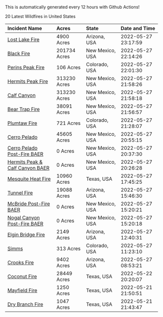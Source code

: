 This is automatically generated every 12 hours with Github Actions!

20 Latest Wildfires in United States

 | Incident Name | Acres | State | Date and Time |
|:---|:---|:---|:---|
| [Lost Lake Fire](https://inciweb.nwcg.gov/incident/8122/) | 4900 Acres | Arizona, USA | 2022-05-27 23:17:59 |
| [Black Fire](https://inciweb.nwcg.gov/incident/8103/) | 201734 Acres | New Mexico, USA | 2022-05-27 22:14:26 |
| [Perins Peak Fire](https://inciweb.nwcg.gov/incident/8120/) | 106 Acres | Colorado, USA | 2022-05-27 22:01:30 |
| [Hermits Peak Fire](https://inciweb.nwcg.gov/incident/8049/) | 313230 Acres | New Mexico, USA | 2022-05-27 21:58:26 |
| [Calf Canyon](https://inciweb.nwcg.gov/incident/8069/) | 313230 Acres | New Mexico, USA | 2022-05-27 21:58:18 |
| [Bear Trap Fire](https://inciweb.nwcg.gov/incident/8093/) | 38091 Acres | New Mexico, USA | 2022-05-27 21:56:57 |
| [Plumtaw Fire](https://inciweb.nwcg.gov/incident/8113/) | 721 Acres | Colorado, USA | 2022-05-27 21:28:07 |
| [Cerro Pelado](https://inciweb.nwcg.gov/incident/8075/) | 45605 Acres | New Mexico, USA | 2022-05-27 20:55:15 |
| [Cerro Pelado Post-Fire BAER](https://inciweb.nwcg.gov/incident/8118/) | 0 Acres | New Mexico, USA | 2022-05-27 20:37:30 |
| [Hermits Peak & Calf Canyon BAER](https://inciweb.nwcg.gov/incident/8104/) | 0 Acres | New Mexico, USA | 2022-05-27 20:26:28 |
| [Mesquite Heat Fire](https://inciweb.nwcg.gov/incident/8108/) | 10960 Acres | Texas, USA | 2022-05-27 17:45:25 |
| [Tunnel Fire](https://inciweb.nwcg.gov/incident/8068/) | 19088 Acres | Arizona, USA | 2022-05-27 15:46:30 |
| [McBride Post-Fire BAER](https://inciweb.nwcg.gov/incident/8080/) | 0 Acres | New Mexico, USA | 2022-05-27 15:20:21 |
| [Nogal Canyon Post-Fire BAER](https://inciweb.nwcg.gov/incident/8072/) | 0 Acres | New Mexico, USA | 2022-05-27 15:20:18 |
| [Elgin Bridge Fire ](https://inciweb.nwcg.gov/incident/8119/) | 2149 Acres | Arizona, USA | 2022-05-27 12:40:31 |
| [Simms](https://inciweb.nwcg.gov/incident/8117/) | 313 Acres | Colorado, USA | 2022-05-27 11:23:10 |
| [Crooks Fire](https://inciweb.nwcg.gov/incident/8067/) | 9402 Acres | Arizona, USA | 2022-05-27 08:53:21 |
| [Coconut Fire](https://inciweb.nwcg.gov/incident/8109/) | 28449 Acres | Texas, USA | 2022-05-22 20:20:07 |
| [Mayfield Fire](https://inciweb.nwcg.gov/incident/8112/) | 1250 Acres | Texas, USA | 2022-05-21 21:50:51 |
| [Dry Branch Fire](https://inciweb.nwcg.gov/incident/8115/) | 1047 Acres | Texas, USA | 2022-05-21 21:43:47 |
